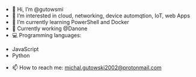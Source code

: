 - 👋 Hi, I’m @gutowsmi
- 👀 I’m interested in cloud, networking, device automqtion, IoT, web Apps
- 🌱 I’m currently learning PowerShell and Docker
- 🏢 Currently working @Danone
- 💻 Programming languages:
 * JavaScript
 * Python
- 📫 How to reach me: michal.gutowski2002@protonmail.com

<!---
gutowsmi/gutowsmi is a ✨ special ✨ repository because its `README.md` (this file) appears on your GitHub profile.
You can click the Preview link to take a look at your changes.
--->
